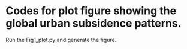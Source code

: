 
# Codes for plot figure showing the global urban subsidence patterns.

Run the Fig1_plot.py and generate the figure.
